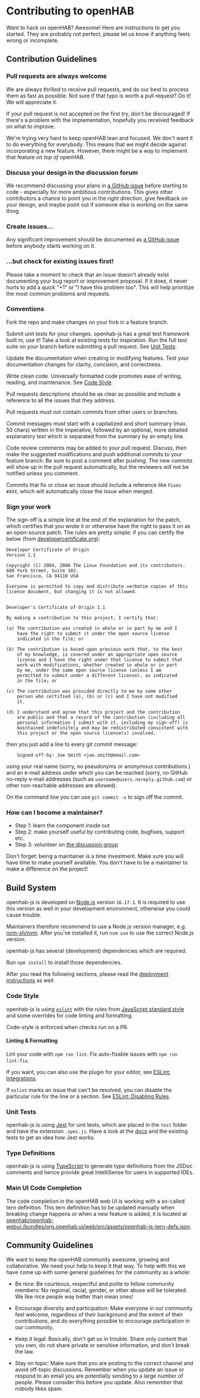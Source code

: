 # Contributing to openHAB

Want to hack on openHAB? Awesome!
Here are instructions to get you started.
They are probably not perfect, please let us know if anything feels wrong or incomplete.

## Contribution Guidelines

### Pull requests are always welcome

We are always thrilled to receive pull requests, and do our best to process them as fast as possible.
Not sure if that typo is worth a pull request? Do it! We will appreciate it.

If your pull request is not accepted on the first try, don't be discouraged!
If there's a problem with the implementation, hopefully you received feedback on what to improve.

We're trying very hard to keep openHAB lean and focused.
We don't want it to do everything for everybody.
This means that we might decide against incorporating a new feature.
However, there might be a way to implement that feature _on top of_ openHAB.

### Discuss your design in the discussion forum

We recommend discussing your plans in [a GitHub issue](https://github.com/openhab/openhab-js/issues) before starting to code - especially for more ambitious contributions.
This gives other contributors a chance to point you in the right direction, give feedback on your design, and maybe point out if someone else is working on the same thing.

### Create issues...

Any significant improvement should be documented as [a GitHub issue](https://github.com/openhab/openhab-js/issues?labels=enhancement&page=1&state=open) before anybody starts working on it.

### ...but check for existing issues first!

Please take a moment to check that an issue doesn't already exist
documenting your bug report or improvement proposal. If it does, it
never hurts to add a quick "+1" or "I have this problem too". This will
help prioritize the most common problems and requests.

### Conventions

Fork the repo and make changes on your fork in a feature branch.

Submit unit tests for your changes.
openhab-js has a great test framework built in; use it!
Take a look at existing tests for inspiration.
Run the full test suite on your branch before submitting a pull request.
See [Unit Tests](#unit-tests).

Update the documentation when creating or modifying features.
Test  your documentation changes for clarity, concision, and correctness.

Write clean code.
Universally formatted code promotes ease of writing, reading, and maintenance.
See [Code Style](#code-style).

Pull requests descriptions should be as clear as possible and include a reference to all the issues that they address.

Pull requests must not contain commits from other users or branches.

Commit messages must start with a capitalized and short summary (max. 50 chars) written in the imperative,
followed by an optional, more detailed explanatory text which is separated from the summary by an empty line.

Code review comments may be added to your pull request.
Discuss, then make the  suggested modifications and push additional commits to your feature branch.
Be  sure to post a comment after pushing.
The new commits will show up in the pull request automatically, but the reviewers will not be notified unless you comment.

Commits that fix or close an issue should include a reference like `Fixes #XXX`, which will automatically close the issue when merged.

### Sign your work

The sign-off is a simple line at the end of the explanation for the patch,
which certifies that you wrote it or otherwise have the right to pass it on as an open-source patch.
The rules are pretty simple: if you can certify the below (from [developercertificate.org](https://developercertificate.org/)):

```text
Developer Certificate of Origin
Version 1.1

Copyright (C) 2004, 2006 The Linux Foundation and its contributors.
660 York Street, Suite 102,
San Francisco, CA 94110 USA

Everyone is permitted to copy and distribute verbatim copies of this
license document, but changing it is not allowed.


Developer's Certificate of Origin 1.1

By making a contribution to this project, I certify that:

(a) The contribution was created in whole or in part by me and I
    have the right to submit it under the open source license
    indicated in the file; or

(b) The contribution is based upon previous work that, to the best
    of my knowledge, is covered under an appropriate open source
    license and I have the right under that license to submit that
    work with modifications, whether created in whole or in part
    by me, under the same open source license (unless I am
    permitted to submit under a different license), as indicated
    in the file; or

(c) The contribution was provided directly to me by some other
    person who certified (a), (b) or (c) and I have not modified
    it.

(d) I understand and agree that this project and the contribution
    are public and that a record of the contribution (including all
    personal information I submit with it, including my sign-off) is
    maintained indefinitely and may be redistributed consistent with
    this project or the open source license(s) involved.
```

then you just add a line to every git commit message:

```text
    Signed-off-by: Joe Smith <joe.smith@email.com>
```

using your real name (sorry, no pseudonyms or anonymous contributions.) and an
e-mail address under which you can be reached (sorry, no GitHub no-reply e-mail
addresses (such as `username@users.noreply.github.com`) or other non-reachable
addresses are allowed).

On the command line you can use `git commit -s` to sign off the commit.

### How can I become a maintainer?

- Step 1: learn the component inside out
- Step 2: make yourself useful by contributing code, bugfixes, support etc.
- Step 3: volunteer on [the discussion group](https://github.com/openhab/openhab-js/issues?labels=question&page=1&state=open)

Don't forget: being a maintainer is a time investment.
Make sure you will have time to make yourself available.
You don't have to be a maintainer to make a difference on the project!

## Build System

openhab-js is developed on [Node.js](https://nodejs.org/) version `16.17.1`.
It is required to use this version as well in your development environment, otherwise you could cause trouble.

Maintainers therefore recommend to use a Node.js version manager, e.g. [nvm-sh/nvm](https://github.com/nvm-sh/nvm).
After you've installed it, run `nvm use` to use the correct Node.js version.

openhab-js has several (development) dependencies which are required.

Run `npm install` to install those dependencies.

After you read the following sections, please read the [deployment instructions](./DEPLOY.md) as well.

### Code Style

openhab-js is using [`eslint`](https://eslint.org/) with the rules from [JavaScript standard style](https://standardjs.com/) and some overrides for code linting and formatting.

Code-style is enforced when checks run on a PR.

#### Linting & Formatting

Lint your code with `npm run lint`.
Fix auto-fixable issues with `npm run lint:fix`.

If you want, you can also use the plugin for your editor, see [ESLint: Integrations](https://eslint.org/docs/latest/use/integrations).

If `eslint` marks an issue that can't be resolved, you can disable the particular rule for the line or a section.
See [ESLint: Disabling Rules](https://eslint.org/docs/latest/use/configure/rules#disabling-rules).

### Unit Tests

openhab-js is using [Jest](https://jestjs.io/) for unit tests, which are placed in the `test` folder and have the extension `.spec.js`.
Have a look at the [docs](https://jestjs.io/docs/getting-started) and the existing tests to get an idea how Jest works.

### Type Definitions

openhab-js is using [TypeScript](https://www.typescriptlang.org/) to generate type definitions from the JSDoc comments and hence provide great IntelliSense for users in supported IDEs.

### Main UI Code Completion

The code completion in the openHAB web UI is working with a so-called tern definition.
This tern definition has to be updated manually when breaking change happens or when a new feature is added,
it is located at [openhab/openhab-webui:/bundles/org.openhab.ui/web/src/assets/openhab-js-tern-defs.json](https://github.com/openhab/openhab-webui/blob/main/bundles/org.openhab.ui/web/src/assets/openhab-js-tern-defs.json).

## Community Guidelines

We want to keep the openHAB community awesome, growing and collaborative.
We need your help to keep it that way.
To help with this we have come up with some general guidelines for the community as a whole:

- Be nice: Be courteous, respectful and polite to fellow community members:
  No regional, racial, gender, or other abuse will be tolerated.
  We like nice people way better than mean ones!

- Encourage diversity and participation:
  Make everyone in our community feel welcome, regardless of their background and the extent of their contributions,
  and do everything possible to encourage participation in our community.

- Keep it legal: Basically, don't get us in trouble.
  Share only content that you own, do not share private or sensitive information, and don't break the law.

- Stay on topic:
  Make sure that you are posting to the correct channel and avoid off-topic discussions.
  Remember when you update an issue or respond to an email you are potentially sending to a large number of people.
  Please consider this before you update.
  Also remember that nobody likes spam.
